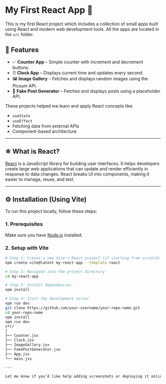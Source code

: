 # My First React App 🚀

This is my first React project which includes a collection of small apps built using React and modern web development tools. All the apps are located in the `src` folder.

## 🌟 Features

- ✅ **Counter App** – Simple counter with increment and decrement buttons.
- ⏰ **Clock App** – Displays current time and updates every second.
- 🖼️ **Image Gallery** – Fetches and displays random images using the Picsum API.
- 📰 **Fake Post Generator** – Fetches and displays posts using a placeholder API.

These projects helped me learn and apply React concepts like:
- `useState`
- `useEffect`
- Fetching data from external APIs
- Component-based architecture

---

## ⚛️ What is React?

[React](https://reactjs.org/) is a JavaScript library for building user interfaces. It helps developers create large web applications that can update and render efficiently in response to data changes. React breaks UI into components, making it easier to manage, reuse, and test.

---

## ⚙️ Installation (Using Vite)

To run this project locally, follow these steps:

### 1. Prerequisites
Make sure you have [Node.js](https://nodejs.org/) installed.

### 2. Setup with Vite

```bash
# Step 1: Create a new Vite + React project (if starting from scratch)
npm create vite@latest my-react-app --template react

# Step 2: Navigate into the project directory
cd my-react-app

# Step 3: Install dependencies
npm install

# Step 4: Start the development server
npm run dev
git clone https://github.com/your-username/your-repo-name.git
cd your-repo-name
npm install
npm run dev
src/
│
├── Counter.jsx
├── Clock.jsx
├── ImageGallery.jsx
├── FakePostGenerator.jsx
├── App.jsx
└── main.jsx

---

Let me know if you’d like help adding screenshots or deploying it online (e.g., using Vercel or Netlify)!
